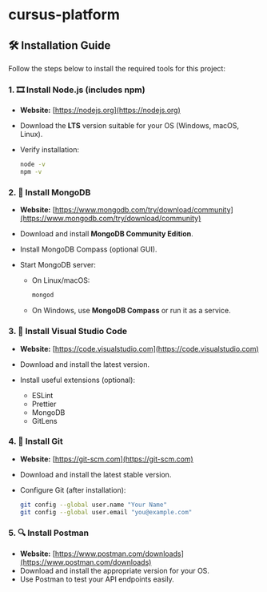 # cursus-platform
## 🛠️ Installation Guide

Follow the steps below to install the required tools for this project:

### 1. 🎞️ Install Node.js (includes npm)

* **Website:** [https://nodejs.org](https://nodejs.org)
* Download the **LTS** version suitable for your OS (Windows, macOS, Linux).
* Verify installation:

  ```bash
  node -v
  npm -v
  ```

### 2. 🌳 Install MongoDB

* **Website:** [https://www.mongodb.com/try/download/community](https://www.mongodb.com/try/download/community)
* Download and install **MongoDB Community Edition**.
* Install MongoDB Compass (optional GUI).
* Start MongoDB server:

  * On Linux/macOS:

    ```bash
    mongod
    ```
  * On Windows, use **MongoDB Compass** or run it as a service.

### 3. 📝 Install Visual Studio Code

* **Website:** [https://code.visualstudio.com](https://code.visualstudio.com)
* Download and install the latest version.
* Install useful extensions (optional):

  * ESLint
  * Prettier
  * MongoDB
  * GitLens

### 4. 🧬 Install Git

* **Website:** [https://git-scm.com](https://git-scm.com)
* Download and install the latest stable version.
* Configure Git (after installation):

  ```bash
  git config --global user.name "Your Name"
  git config --global user.email "you@example.com"
  ```

### 5. 🔍 Install Postman

* **Website:** [https://www.postman.com/downloads](https://www.postman.com/downloads)
* Download and install the appropriate version for your OS.
* Use Postman to test your API endpoints easily.
